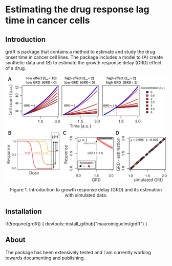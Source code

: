 # Estimating the drug response lag time in cancer cells

## Introduction

grdR is package that contains a method to estimate and study the drug onset time in cancer cell lines.
The package includes a model to (A) create synthetic data and (B) to estimate the
growth response delay (GRD) effect of a drug.


<p align="center">
<img src="https://github.com/mauromiguelm/grdR/blob/master/img/figure1_intro_examples.png" width="600">
 </p align="center">

<div align="center">
  Figure 1. Introduction to growth response delay (GRD) and its estimation with simulated data.
</div>

## Installation

if(!require(grdR)) {
 devtools::install_github("mauromiguelm/grdR")
}

## About
The package has been extensively tested and I am currently working towards documenting and publishing.
